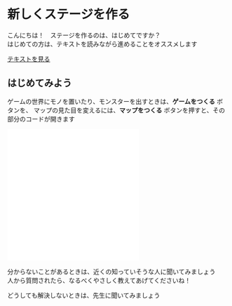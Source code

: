 # 新しくステージを作る

こんにちは！　ステージを作るのは、はじめてですか？  
はじめての方は、テキストを読みながら進めることをオススメします

[テキストを見る](https://hackforplay.blob.core.windows.net/open-source/hackforplay-on-feeles-tutorial.pdf)

## はじめてみよう

ゲームの世界にモノを置いたり、モンスターを出すときは、**ゲームをつくる** ボタンを、
マップの見た目を変えるには、**マップをつくる** ボタンを押すと、その部分のコードが開きます

![ゲームをつくる](main.js) 
![マップをつくる](maps.js)

分からないことがあるときは、近くの知っていそうな人に聞いてみましょう  
人から質問されたら、なるべくやさしく教えてあげてくださいね！

どうしても解決しないときは、先生に聞いてみましょう

